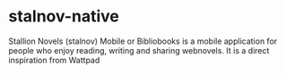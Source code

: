 # stalnov-native
Stallion Novels (stalnov) Mobile or Bibliobooks is a mobile application for people who enjoy reading, writing and sharing webnovels.  It is a direct inspiration from Wattpad
